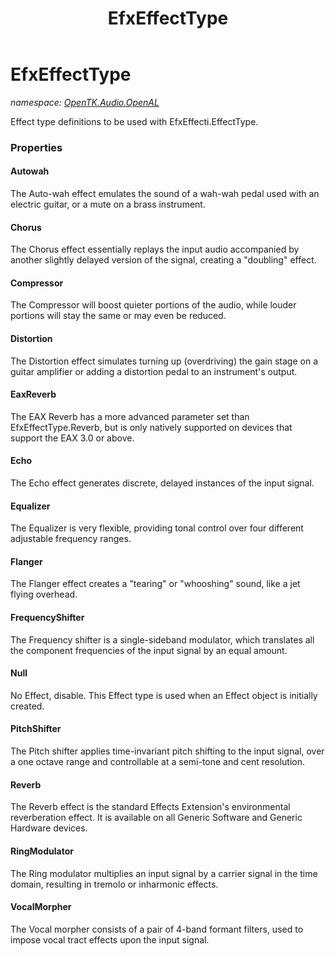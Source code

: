 ﻿---
title: EfxEffectType
---

# EfxEffectType
_namespace: [OpenTK.Audio.OpenAL](N-OpenTK.Audio.OpenAL.html)_

Effect type definitions to be used with EfxEffecti.EffectType.



### Properties

#### Autowah
The Auto-wah effect emulates the sound of a wah-wah pedal used with an electric guitar, or a mute on a brass instrument.
#### Chorus
The Chorus effect essentially replays the input audio accompanied by another slightly delayed version of the signal, creating a "doubling" effect.
#### Compressor
The Compressor will boost quieter portions of the audio, while louder portions will stay the same or may even be reduced.
#### Distortion
The Distortion effect simulates turning up (overdriving) the gain stage on a guitar amplifier or adding a distortion pedal to an instrument's output.
#### EaxReverb
The EAX Reverb has a more advanced parameter set than EfxEffectType.Reverb, but is only natively supported on devices that support the EAX 3.0 or above.
#### Echo
The Echo effect generates discrete, delayed instances of the input signal.
#### Equalizer
The Equalizer is very flexible, providing tonal control over four different adjustable frequency ranges.
#### Flanger
The Flanger effect creates a "tearing" or "whooshing" sound, like a jet flying overhead.
#### FrequencyShifter
The Frequency shifter is a single-sideband modulator, which translates all the component frequencies of the input signal by an equal amount.
#### Null
No Effect, disable. This Effect type is used when an Effect object is initially created.
#### PitchShifter
The Pitch shifter applies time-invariant pitch shifting to the input signal, over a one octave range and controllable at a semi-tone and cent resolution.
#### Reverb
The Reverb effect is the standard Effects Extension's environmental reverberation effect. It is available on all Generic Software and Generic Hardware devices.
#### RingModulator
The Ring modulator multiplies an input signal by a carrier signal in the time domain, resulting in tremolo or inharmonic effects.
#### VocalMorpher
The Vocal morpher consists of a pair of 4-band formant filters, used to impose vocal tract effects upon the input signal.

